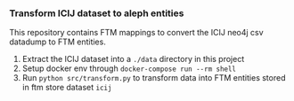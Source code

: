 
### Transform ICIJ dataset to aleph entities

This repository contains FTM mappings to convert the ICIJ neo4j csv datadump to
FTM entities.

1.  Extract the ICIJ dataset into a `./data` directory in this project
2.  Setup docker env through `docker-compose run --rm shell`
3.  Run `python src/transform.py` to transform data into FTM entities stored in
    ftm store dataset `icij`
